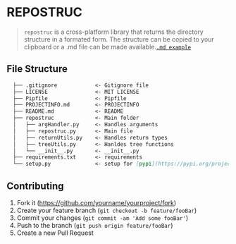 # REPOSTRUC

>`repostruc` is a cross-platform library that returns the directory structure in a formated form. The structure can be copied to your clipboard or a .md file can be made available.[`.md example`](PROJECTINFO.md)

## File Structure

```markdown
  ├── .gitignore            <- Gitignore file
  ├── LICENSE               <- MIT LICENSE
  ├── Pipfile               <- Pipfile
  ├── PROJECTINFO.md        <- PROJECTINFO 
  ├── README.md             <- README
  ├── repostruc             <- Main folder
  │   ├── argHandler.py     <- Handles arguments
  │   ├── repostruc.py      <- Main file
  │   ├── returnUtils.py    <- Handles return types
  │   ├── treeUtils.py      <- Hanldes tree functions
  │   └── __init__.py       <- __init__.py
  ├── requirements.txt      <- requirements
  └── setup.py              <- setup for [pypi](https://pypi.org/project/repostruc/)

```

## Contributing

1. Fork it (<https://github.com/yourname/yourproject/fork>)
2. Create your feature branch (`git checkout -b feature/fooBar`)
3. Commit your changes (`git commit -am 'Add some fooBar'`)
4. Push to the branch (`git push origin feature/fooBar`)
5. Create a new Pull Request
